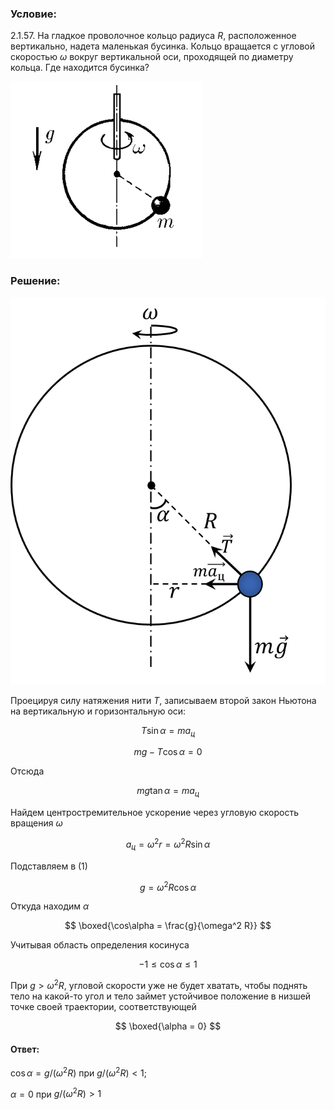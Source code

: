 ###  Условие:

$2.1.57.$ На гладкое проволочное кольцо радиуса $R$, расположенное вертикально, надета маленькая бусинка. Кольцо вращается с угловой скоростью $\omega$ вокруг вертикальной оси, проходящей по диаметру кольца. Где находится бусинка?

![ К задаче 2.1.57 |308x283, 26%](../../img/2.1.57/statement.png)

###  Решение:

![ Силы, действующие на кольцо |688x845, 47%](../../img/2.1.57/draw.png)

Проецируя силу натяжения нити $T$, записываем второй закон Ньютона на вертикальную и горизонтальную оси:

$$
T \sin\alpha = ma_{ц}
$$

$$
mg - T \cos\alpha = 0
$$

Отсюда

$$
mg \tan\alpha = ma_{ц}\tag{1}
$$

Найдем центростремительное ускорение через угловую скорость вращения $\omega$

$$
a_{ц} = \omega^2 r = \omega^2 R \sin\alpha
$$

Подставляем в $(1)$

$$
g = \omega^2 R \cos\alpha
$$

Откуда находим $\alpha$

$$
\boxed{\cos\alpha = \frac{g}{\omega^2 R}}
$$

Учитывая область определения косинуса

$$
-1 \leq \cos\alpha\leq 1
$$

При $g > \omega^2 R$, угловой скорости уже не будет хватать, чтобы поднять тело на какой-то угол и тело займет устойчивое положение в низшей точке своей траектории, соответствующей

$$
\boxed{\alpha = 0}
$$

#### Ответ:

$\cos\alpha = g/(\omega^2 R)$ при $g/(\omega^2 R) < 1;$

$\alpha = 0$ при $g/(\omega^2 R) > 1$